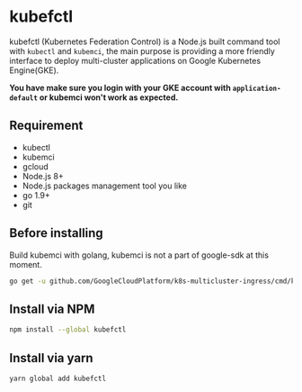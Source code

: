 # kubefctl

kubefctl (Kubernetes Federation Control) is a Node.js built command tool with `kubectl` and `kubemci`, the main purpose is providing a more friendly interface to deploy multi-cluster applications on Google Kubernetes Engine(GKE).

**You have make sure you login with your GKE account with `application-default` or kubemci won't work as expected.**

## Requirement
* kubectl
* kubemci
* gcloud
* Node.js 8+
* Node.js packages management tool you like
* go 1.9+
* git

## Before installing
Build kubemci with golang, kubemci is not a part of google-sdk at this moment.
```bash
go get -u github.com/GoogleCloudPlatform/k8s-multicluster-ingress/cmd/kubemci
```

## Install via NPM
```bash
npm install --global kubefctl
```

## Install via yarn
```bash
yarn global add kubefctl
```
